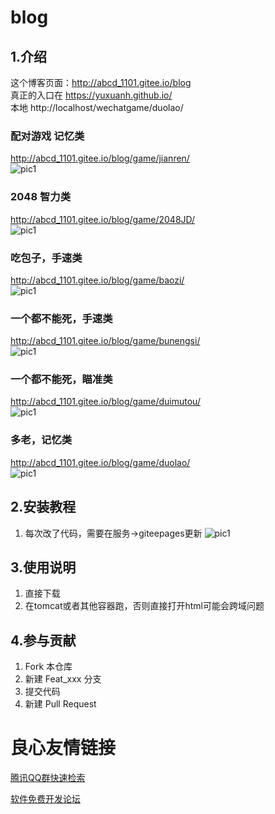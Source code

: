 ﻿# blog

## 1.介绍
这个博客页面：http://abcd_1101.gitee.io/blog  
真正的入口在 https://yuxuanh.github.io/  
本地 http://localhost/wechatgame/duolao/  

### 配对游戏 记忆类
http://abcd_1101.gitee.io/blog/game/jianren/  
![pic1](./screenshot/jianren.JPG)

### 2048 智力类
http://abcd_1101.gitee.io/blog/game/2048JD/  
![pic1](./screenshot/2048JD.JPG)

### 吃包子，手速类
http://abcd_1101.gitee.io/blog/game/baozi/  
![pic1](./screenshot/baozi.JPG)

### 一个都不能死，手速类
http://abcd_1101.gitee.io/blog/game/bunengsi/  
![pic1](./screenshot/bunengsi.JPG)

### 一个都不能死，瞄准类
http://abcd_1101.gitee.io/blog/game/duimutou/  
![pic1](./screenshot/duimutou.JPG)

### 多老，记忆类
http://abcd_1101.gitee.io/blog/game/duolao/  
![pic1](./screenshot/duolao.JPG)

## 2.安装教程

1. 每次改了代码，需要在服务->giteepages更新
![pic1](./screenshot/deploy1.JPG)

## 3.使用说明

1. 直接下载  
2. 在tomcat或者其他容器跑，否则直接打开html可能会跨域问题  


## 4.参与贡献

1. Fork 本仓库
2. 新建 Feat_xxx 分支
3. 提交代码
4. 新建 Pull Request


 # 良心友情链接

[腾讯QQ群快速检索](http://u.720life.cn/s/8cf73f7c)

[软件免费开发论坛](http://u.720life.cn/s/bbb01dc0)